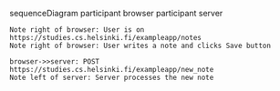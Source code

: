 sequenceDiagram
participant browser
participant server

    Note right of browser: User is on https://studies.cs.helsinki.fi/exampleapp/notes
    Note right of browser: User writes a note and clicks Save button

    browser->>server: POST https://studies.cs.helsinki.fi/exampleapp/new_note
    Note left of server: Server processes the new note
